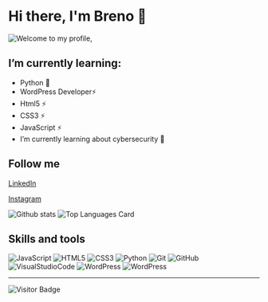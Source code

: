 # **Hi there, I'm Breno** 👋
![Welcome to my profile,](https://media4.giphy.com/media/fAcQ7d1Hnx2XlY6SMe/200w.gif)

## I’m currently learning:
* Python 🌱
* WordPress Developer⚡
* Html5 ⚡
* CSS3 ⚡ 
* JavaScript ⚡ 
* I’m currently learning about cybersecurity 🔭

## Follow me

[LinkedIn](https://www.linkedin.com/in/brenobarros11)

[Instagram](https://www.instagram.com/brenobarros11/)

![Github stats](https://github-readme-stats.vercel.app/api?username=EIleven&theme=merko&show_icons=true&count_private=true)
![Top Languages Card](https://github-readme-stats.vercel.app/api/top-langs/?username=EIleven&theme=merko&layout=compact)

## Skills and tools

![JavaScript](https://img.shields.io/badge/-JavaScript-black?style=flat-square&logo=javascript)
![HTML5](https://img.shields.io/badge/-HTML5-E34F26?style=flat-square&logo=html5&logoColor=white)
![CSS3](https://img.shields.io/badge/-CSS3-1572B6?style=flat-square&logo=css3)
![Python](https://img.shields.io/badge/-Python-yellow)
![Git](https://img.shields.io/badge/-Git-black?style=flat-square&logo=git)
![GitHub](https://img.shields.io/badge/-GitHub-181717?style=flat-square&logo=github)
![VisualStudioCode](https://img.shields.io/badge/-VisualStudioCode-darkblue)
![WordPress](https://img.shields.io/badge/-Woocommerce-purple)
![WordPress](https://img.shields.io/badge/-WordPress-blue)
***
![Visitor Badge](https://visitor-badge.laobi.icu/badge?page_id=EIleven.id)
